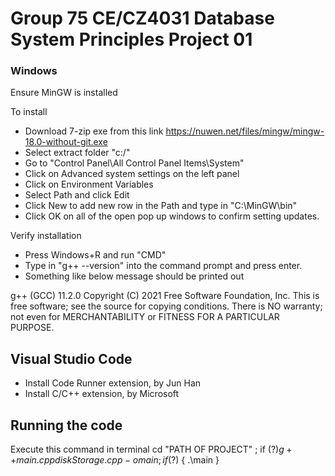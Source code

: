 # Group 75 CE/CZ4031 Database System Principles Project 01

### Windows

Ensure MinGW is installed

To install

- Download 7-zip exe from this link https://nuwen.net/files/mingw/mingw-18.0-without-git.exe
- Select extract folder "c:/"
- Go to "Control Panel\All Control Panel Items\System"
- Click on Advanced system settings on the left panel
- Click on Environment Variables
- Select Path and click Edit
- Click New to add new row in the Path and type in "C:\MinGW\bin"
- Click OK on all of the open pop up windows to confirm setting updates.

Verify installation

- Press Windows+R and run "CMD"
- Type in "g++ --version" into the command prompt and press enter.
- Something like below message should be printed out

g++ (GCC) 11.2.0
Copyright (C) 2021 Free Software Foundation, Inc.
This is free software; see the source for copying conditions. There is NO
warranty; not even for MERCHANTABILITY or FITNESS FOR A PARTICULAR PURPOSE.

## Visual Studio Code

- Install Code Runner extension, by Jun Han
- Install C/C++ extension, by Microsoft

## Running the code

Execute this command in terminal
cd "PATH OF PROJECT" ; if ($?) { g++ main.cpp diskStorage.cpp -o main  } ; if ($?) { .\main }
